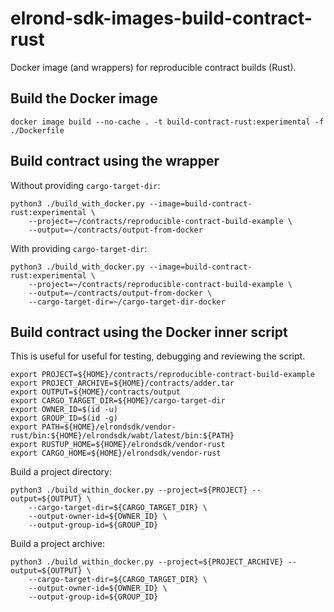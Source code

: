 # elrond-sdk-images-build-contract-rust

Docker image (and wrappers) for reproducible contract builds (Rust).

## Build the Docker image

```
docker image build --no-cache . -t build-contract-rust:experimental -f ./Dockerfile
```

## Build contract using the wrapper

Without providing `cargo-target-dir`:

```
python3 ./build_with_docker.py --image=build-contract-rust:experimental \
    --project=~/contracts/reproducible-contract-build-example \
    --output=~/contracts/output-from-docker
```

With providing `cargo-target-dir`:

```
python3 ./build_with_docker.py --image=build-contract-rust:experimental \
    --project=~/contracts/reproducible-contract-build-example \
    --output=~/contracts/output-from-docker \
    --cargo-target-dir=~/cargo-target-dir-docker
```

## Build contract using the Docker inner script

This is useful for useful for testing, debugging and reviewing the script.

```
export PROJECT=${HOME}/contracts/reproducible-contract-build-example
export PROJECT_ARCHIVE=${HOME}/contracts/adder.tar
export OUTPUT=${HOME}/contracts/output
export CARGO_TARGET_DIR=${HOME}/cargo-target-dir
export OWNER_ID=$(id -u)
export GROUP_ID=$(id -g)
export PATH=${HOME}/elrondsdk/vendor-rust/bin:${HOME}/elrondsdk/wabt/latest/bin:${PATH}
export RUSTUP_HOME=${HOME}/elrondsdk/vendor-rust
export CARGO_HOME=${HOME}/elrondsdk/vendor-rust
```

Build a project directory:

```
python3 ./build_within_docker.py --project=${PROJECT} --output=${OUTPUT} \
    --cargo-target-dir=${CARGO_TARGET_DIR} \
    --output-owner-id=${OWNER_ID} \
    --output-group-id=${GROUP_ID}
```

Build a project archive:

```
python3 ./build_within_docker.py --project=${PROJECT_ARCHIVE} --output=${OUTPUT} \
    --cargo-target-dir=${CARGO_TARGET_DIR} \
    --output-owner-id=${OWNER_ID} \
    --output-group-id=${GROUP_ID}
```
